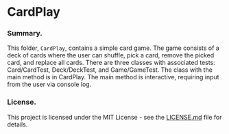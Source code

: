 # CardPlay

### Summary.
This folder, ```CardPlay```, contains a simple card game.  The game consists of a deck of cards where the user can shuffle, pick a card, remove the picked card, and replace all cards.  There are three classes with associated tests: Card/CardTest, Deck/DeckTest, and Game/GameTest.  The class with the main method is in CardPlay.  The main method is interactive, requiring input from the user via console log.

### License.
This project is licensed under the MIT License - see the [LICENSE.md](https://github.com/knishina/CSharp_Foundations/blob/master/LICENSE) file for details.
